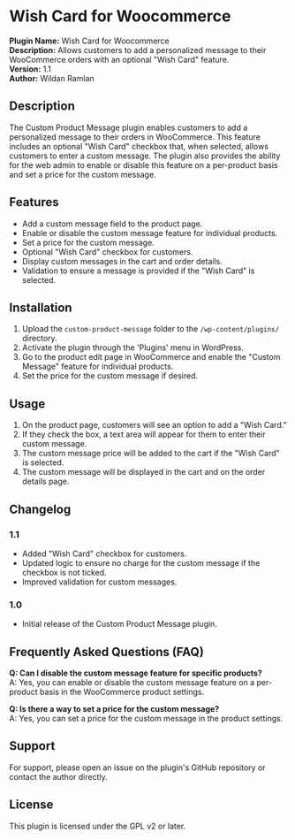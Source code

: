 # Wish Card for Woocommerce

**Plugin Name:** Wish Card for Woocommerce  
**Description:** Allows customers to add a personalized message to their WooCommerce orders with an optional "Wish Card" feature.  
**Version:** 1.1  
**Author:** Wildan Ramlan  

## Description

The Custom Product Message plugin enables customers to add a personalized message to their orders in WooCommerce. This feature includes an optional "Wish Card" checkbox that, when selected, allows customers to enter a custom message. The plugin also provides the ability for the web admin to enable or disable this feature on a per-product basis and set a price for the custom message.

## Features

- Add a custom message field to the product page.
- Enable or disable the custom message feature for individual products.
- Set a price for the custom message.
- Optional "Wish Card" checkbox for customers.
- Display custom messages in the cart and order details.
- Validation to ensure a message is provided if the "Wish Card" is selected.

## Installation

1. Upload the `custom-product-message` folder to the `/wp-content/plugins/` directory.
2. Activate the plugin through the 'Plugins' menu in WordPress.
3. Go to the product edit page in WooCommerce and enable the "Custom Message" feature for individual products.
4. Set the price for the custom message if desired.

## Usage

1. On the product page, customers will see an option to add a "Wish Card."
2. If they check the box, a text area will appear for them to enter their custom message.
3. The custom message price will be added to the cart if the "Wish Card" is selected.
4. The custom message will be displayed in the cart and on the order details page.

## Changelog

### 1.1
- Added "Wish Card" checkbox for customers.
- Updated logic to ensure no charge for the custom message if the checkbox is not ticked.
- Improved validation for custom messages.

### 1.0
- Initial release of the Custom Product Message plugin.

## Frequently Asked Questions (FAQ)

**Q: Can I disable the custom message feature for specific products?**  
A: Yes, you can enable or disable the custom message feature on a per-product basis in the WooCommerce product settings.

**Q: Is there a way to set a price for the custom message?**  
A: Yes, you can set a price for the custom message in the product settings.

## Support

For support, please open an issue on the plugin's GitHub repository or contact the author directly.

## License

This plugin is licensed under the GPL v2 or later.